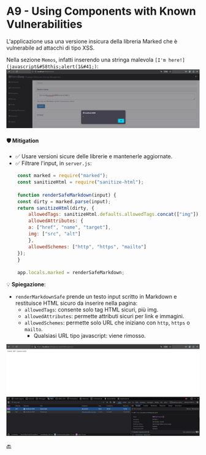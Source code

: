 # A9 - Using Components with Known Vulnerabilities
L'applicazione usa una versione insicura della libreria Marked che è vulnerabile ad attacchi di tipo XSS.

Nella sezione `Memos`, infatti inserendo una stringa malevola `[I'm here!](javascript&#58this;alert(1&#41;)`:
![](../img/A9/image.png)

#### 🛡️ Mitigation
- ✅ Usare versioni sicure delle librerie e mantenerle aggiornate.
- ✅ Filtrare l'input, in `server.js`:
```js
    const marked = require("marked");
    const sanitizeHtml = require("sanitize-html");

    function renderSafeMarkdown(input) {
    const dirty = marked.parse(input);
    return sanitizeHtml(dirty, {
        allowedTags: sanitizeHtml.defaults.allowedTags.concat(["img"]),
        allowedAttributes: {
        a: ["href", "name", "target"],
        img: ["src", "alt"]
        },
        allowedSchemes: ["http", "https", "mailto"]
    });
    }

    app.locals.marked = renderSafeMarkdown;

```
💡 **Spiegazione**:
- `renderMarkdownSafe` prende un testo input scritto in Markdown e restituisce HTML sicuro da inserire nella pagina:
    - `allowedTags`: consente solo tag HTML sicuri, più img.
    - `allowedAttributes`: permette attributi sicuri per link e immagini.
    - `allowedSchemes`: permette solo URL che iniziano con `http`, `https` o `mailto`.
        - Qualsiasi URL tipo javascript: viene rimosso.

![](../img/Mitigation/marked.png)

<!--[🔙](01-as-is.md#a9---using-components-with-known-vulnerabilities)-->
[🔙](../README.md#a9---using-components-with-known-vulnerabilities)